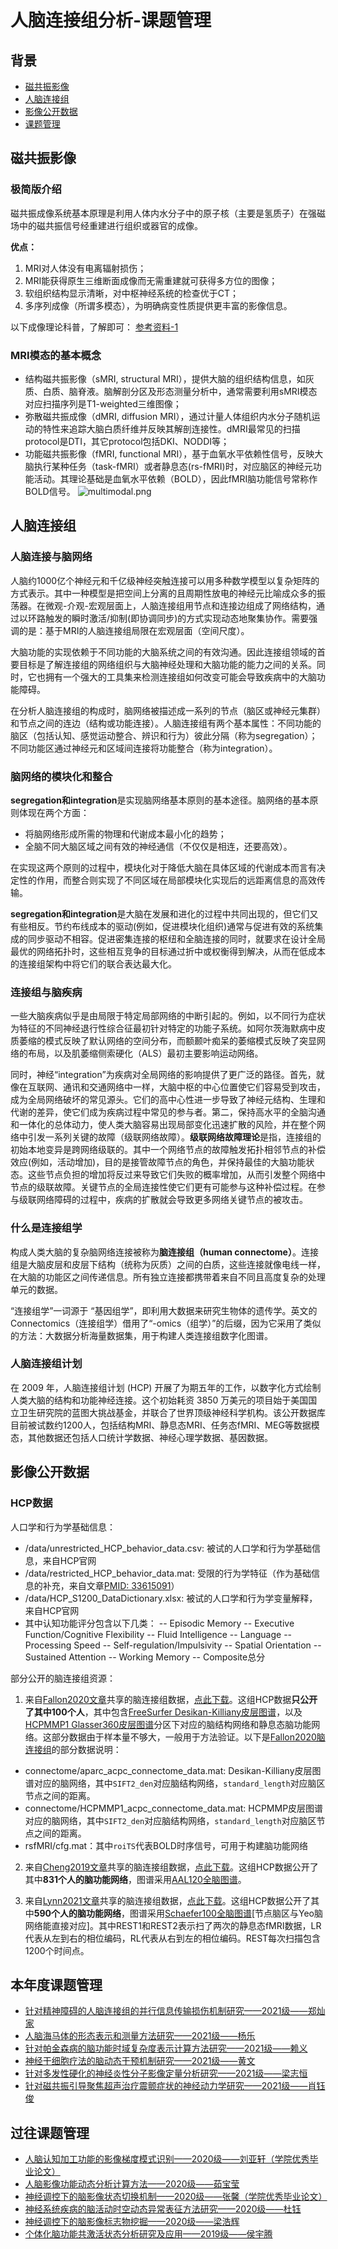 

# 人脑连接组分析-课题管理


## 背景
* [磁共振影像](#磁共振影像)
* [人脑连接组](#人脑连接组)
* [影像公开数据](#影像公开数据)
* [课题管理](#课题管理)

## 磁共振影像
### 极简版介绍
磁共振成像系统基本原理是利用人体内水分子中的原子核（主要是氢质子）在强磁场中的磁共振信号经重建进行组织或器官的成像。

**优点：**
1. MRI对人体没有电离辐射损伤；
2. MRI能获得原生三维断面成像而无需重建就可获得多方位的图像；
3. 软组织结构显示清晰，对中枢神经系统的检查优于CT；
4. 多序列成像（所谓多模态），为明确病变性质提供更丰富的影像信息。

以下成像理论科普，了解即可：
[参考资料-1](https://zhuanlan.zhihu.com/p/82072660)

### MRI模态的基本概念
-   结构磁共振影像（sMRI, structural MRI），提供大脑的组织结构信息，如灰质、白质、脑脊液。脑解剖分区及形态测量分析中，通常需要利用sMRI模态对应扫描序列是T1-weighted三维图像；
-   弥散磁共振成像（dMRI, diffusion MRI），通过计量人体组织内水分子随机运动的特性来追踪大脑白质纤维并反映其解剖连接性。dMRI最常见的扫描protocol是DTI，其它protocol包括DKI、NODDI等；
-   功能磁共振影像（fMRI, functional MRI），基于血氧水平依赖性信号，反映大脑执行某种任务（task-fMRI）或者静息态(rs-fMRI)时，对应脑区的神经元功能活动。其理论基础是血氧水平依赖（BOLD），因此fMRI脑功能信号常称作BOLD信号。
![multimodal.png](resources/multimodal.png)


## 人脑连接组
### 人脑连接与脑网络
人脑约1000亿个神经元和千亿级神经突触连接可以用多种数学模型以复杂矩阵的方式表示。其中一种模型是把空间上分离的且周期性放电的神经元比喻成众多的振荡器。在微观-介观-宏观层面上，人脑连接组用节点和连接边组成了网络结构，通过以环路触发的瞬时激活/抑制(即协调同步)的方式实现动态地聚集协作。需要强调的是：基于MRI的人脑连接组局限在宏观层面（空间尺度）。

大脑功能的实现依赖于不同功能的大脑系统之间的有效沟通。因此连接组领域的首要目标是了解连接组的网络组织与大脑神经处理和大脑功能的能力之间的关系。同时，它也拥有一个强大的工具集来检测连接组如何改变可能会导致疾病中的大脑功能障碍。

在分析人脑连接组的构成时，脑网络被描述成一系列的节点（脑区或神经元集群）和节点之间的连边（结构或功能连接）。人脑连接组有两个基本属性：不同功能的脑区（包括认知、感觉运动整合、辨识和行为）彼此分隔（称为segregation）；不同功能区通过神经元和区域间连接将功能整合（称为integration）。

### 脑网络的模块化和整合
**segregation和integration**是实现脑网络基本原则的基本途径。脑网络的基本原则体现在两个方面：
- 将脑网络形成所需的物理和代谢成本最小化的趋势；
- 全脑不同大脑区域之间有效的神经通信（不仅仅是相连，还要高效）。

在实现这两个原则的过程中，模块化对于降低大脑在具体区域的代谢成本而言有决定性的作用，而整合则实现了不同区域在局部模块化实现后的远距离信息的高效传输。

**segregation和integration**是大脑在发展和进化的过程中共同出现的，但它们又有些相反。节约布线成本的驱动(例如，促进模块化组织)通常与促进有效的系统集成的同步驱动不相容。促进密集连接的枢纽和全脑连接的同时，就要求在设计全局最优的网络拓扑时，这些相互竞争的目标通过折中或权衡得到解决，从而在低成本的连接组架构中将它们的联合表达最大化。

### 连接组与脑疾病
一些大脑疾病似乎是由局限于特定局部网络的中断引起的。例如，以不同行为症状为特征的不同神经退行性综合征最初针对特定的功能子系统。如阿尔茨海默病中皮质萎缩的模式反映了默认网络的空间分布，而额颞叶痴呆的萎缩模式反映了突显网络的布局，以及肌萎缩侧索硬化（ALS）最初主要影响运动网络。

同时，神经“integration”为疾病对全局网络的影响提供了更广泛的路径。首先，就像在互联网、通讯和交通网络中一样，大脑中枢的中心位置使它们容易受到攻击，成为全局网络破坏的常见源头。它们的高中心性进一步导致了神经元结构、生理和代谢的差异，使它们成为疾病过程中常见的参与者。第二，保持高水平的全脑沟通和一体化的总体动力，使人类大脑容易出现局部变化迅速扩散的风险，并在整个网络中引发一系列关键的故障（级联网络故障）。**级联网络故障理论**是指，连接组的初始本地变异是跨网络级联的。其中一个网络节点的故障触发拓扑相邻节点的补偿效应(例如，活动增加)，目的是接管故障节点的角色，并保持最佳的大脑功能状态。这些节点负担的增加将反过来导致它们失败的概率增加，从而引发整个网络中节点的级联故障。关键节点的全局连接性使它们更有可能参与这种补偿过程。在参与级联网络障碍的过程中，疾病的扩散就会导致更多网络关键节点的被攻击。

### 什么是连接组学
构成人类大脑的复杂脑网络连接被称为**脑连接组（human connectome）**。连接组是大脑皮层和皮层下结构（统称为灰质）之间的白质，这些连接就像电线一样，在大脑的功能区之间传递信息。所有独立连接都携带着来自不同且高度复杂的处理单元的数据。

“连接组学”一词源于 “基因组学”，即利用大数据来研究生物体的遗传学。英文的 Connectomics（连接组学）借用了“-omics（组学）”的后缀，因为它采用了类似的方法：大数据分析海量数据集，用于构建人类连接组数字化图谱。

### 人脑连接组计划
在 2009 年，人脑连接组计划 (HCP) 开展了为期五年的工作，以数字化方式绘制人类大脑的结构和功能神经连接。这个初始耗资 3850 万美元的项目始于美国国立卫生研究院的蓝图大挑战基金，并联合了世界顶级神经科学机构。该公开数据库目前被试数约1200人，包括结构MRI、静息态MRI、任务态fMRI、MEG等数据模态，其他数据还包括人口统计学数据、神经心理学数据、基因数据。


## 影像公开数据
### HCP数据
人口学和行为学基础信息：
- /data/unrestricted_HCP_behavior_data.csv: 被试的人口学和行为学基础信息，来自HCP官网
- /data/restricted_HCP_behavior_data.mat: 受限的行为学特征（作为基础信息的补充，来自文章[PMID: 33615091](https://pubmed.ncbi.nlm.nih.gov/33615091/)）
- /data/HCP_S1200_DataDictionary.xlsx: 被试的人口学和行为学变量解释，来自HCP官网
- 其中认知功能评分包含以下几类：
-- Episodic Memory
-- Executive Function/Cognitive Flexibility
-- Fluid Intelligence
-- Language
-- Processing Speed
-- Self-regulation/Impulsivity
-- Spatial Orientation
-- Sustained Attention
-- Working Memory
-- Composite总分

部分公开的脑连接组资源：
1. 来自[Fallon2020文章](https://pubmed.ncbi.nlm.nih.gov/33615091/)共享的脑连接组数据，[点此下载](https://zenodo.org/record/4643074)。这组HCP数据**只公开了其中100个人**，其中包含[FreeSurfer Desikan-Killiany皮层图谱](https://surfer.nmr.mgh.harvard.edu/ftp/articles/desikan06-parcellation.pdf)，以及[HCPMMP1 Glasser360皮层图谱](https://figshare.com/articles/dataset/HCP-MMP1_0_projected_on_fsaverage/3498446/2)分区下对应的脑结构网络和静息态脑功能网络。这部分数据由于样本量不够大，一般用于方法验证。以下是[Fallon2020脑连接组](https://zenodo.org/record/4643074)的部分数据说明：
- connectome/aparc_acpc_connectome_data.mat: Desikan-Killiany皮层图谱对应的脑网络，其中`SIFT2_den`对应脑结构网络，`standard_length`对应脑区节点之间的距离。
- connectome/HCPMMP1_acpc_connectome_data.mat: HCPMMP皮层图谱对应的脑网络，其中`SIFT2_den`对应脑结构网络，`standard_length`对应脑区节点之间的距离。
- rsfMRI/cfg.mat：其中`roiTS`代表BOLD时序信号，可用于构建脑功能网络 

2. 来自[Cheng2019文章](https://doi.org/10.7554/eLife.40765)共享的脑连接组数据，[点此下载](https://doi.org/10.5061/dryad.736t01r)。这组HCP数据公开了其中**831个人的脑功能网络**，图谱采用[AAL120全脑图谱](https://www.sciencedirect.com/science/article/pii/S1053811919307803)。

2. 来自[Lynn2021文章](https://doi.org/10.1073/pnas.2109889118)共享的脑连接组数据，[点此下载](https://www.dropbox.com/sh/p0tbnom0oum8f3d/AAC4eJsGGGAxLRdocq0_4gWaa?dl=0)。这组HCP数据公开了其中**590个人的脑功能网络**，图谱采用[Schaefer100全脑图谱](https://doi.org/10.1093/cercor/bhx179)[节点脑区与Yeo脑网络能直接对应]。其中REST1和REST2表示扫了两次的静息态fMRI数据，LR代表从左到右的相位编码，RL代表从右到左的相位编码。REST每次扫描包含1200个时间点。

## 本年度课题管理
- [针对精神障碍的人脑连接组的并行信息传输损伤机制研究——2021级——郑灿家](resources/network_comm.md)
- [人脑海马体的形态表示和测量方法研究——2021级——杨乐](resources/hippo_morph.md)
- [针对帕金森病的脑功能时域复杂度表示计算方法研究——2021级——赖义](resources/complex_continued.md)
- [神经干细胞疗法的脑动态干预机制研究——2021级——黄文](resources/stemcell_brainstates.md)
- [针对多发性硬化的神经炎性分子影像定量分析研究——2021级——梁志恒](resources/ms_tspo.md)
- [针对磁共振引导聚焦超声治疗震颤症状的神经动力学研究——2021级——肖钰俊](resources/fusa_nmm.md)


## 过往课题管理
- [人脑认知加工功能的影像梯度模式识别——2020级——刘亚轩（学院优秀毕业论文）](resources/brain_gradients.md)
- [人脑影像功能动态分析计算方法——2020级——茹宝莹](resources/dFC.md)
- [神经调控下的脑影像状态切换机制——2020级——张馨（学院优秀毕业论文）](resources/dbs_brainstates.md)
- [神经系统疾病的脑活动时空动态异常表征方法研究——2020级——杜钰](resources/complex.md)
- [神经调控下的脑影像标志物挖掘——2020级——梁浩辉](resources/fusa_brainstates.md)
- [个体化脑功能共激活状态分析研究及应用——2019级——侯宇腾](resources/CAPs.md)








